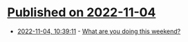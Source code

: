# [Published on 2022-11-04](index.md)

* [2022-11-04, 10:39:11](https://lobste.rs/s/lqgkwt/what_are_you_doing_this_weekend) - [What are you doing this weekend?](https://lobste.rs/s/lqgkwt/what_are_you_doing_this_weekend)
